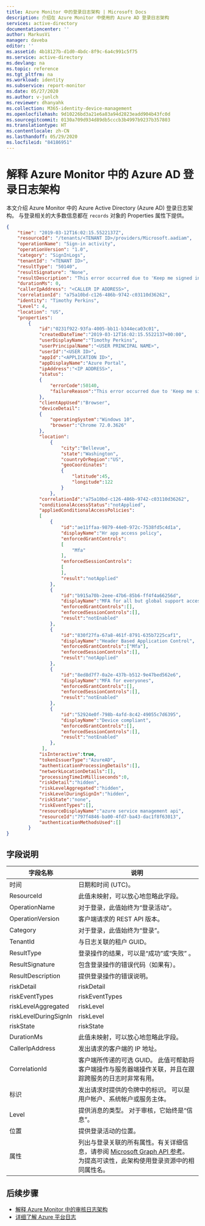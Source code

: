 ```yaml
---
title: Azure Monitor 中的登录日志架构 | Microsoft Docs
description: 介绍在 Azure Monitor 中使用的 Azure AD 登录日志架构
services: active-directory
documentationcenter: ''
author: MarkusVi
manager: daveba
editor: ''
ms.assetid: 4b18127b-d1d0-4bdc-8f9c-6a4c991c5f75
ms.service: active-directory
ms.devlang: na
ms.topic: reference
ms.tgt_pltfrm: na
ms.workload: identity
ms.subservice: report-monitor
ms.date: 05/27/2020
ms.author: v-junlch
ms.reviewer: dhanyahk
ms.collection: M365-identity-device-management
ms.openlocfilehash: 9d10226bd3a21e6a83a94d2823eadd904b43fc0d
ms.sourcegitcommit: 0130a709d934d89db5cccb3b4997b9237b357803
ms.translationtype: HT
ms.contentlocale: zh-CN
ms.lasthandoff: 05/29/2020
ms.locfileid: "84186951"
---
```

# <a name="interpret-the-azure-ad-sign-in-logs-schema-in-azure-monitor"></a>解释 Azure Monitor 中的 Azure AD 登录日志架构

本文介绍 Azure Monitor 中的 Azure Active Directory (Azure AD) 登录日志架构。 与登录相关的大多数信息都在 `records` 对象的 Properties 属性下提供。


```json
{ 
    "time": "2019-03-12T16:02:15.5522137Z", 
    "resourceId": "/tenants/<TENANT ID>/providers/Microsoft.aadiam",
    "operationName": "Sign-in activity", 
    "operationVersion": "1.0", 
    "category": "SignInLogs", 
    "tenantId": "<TENANT ID>", 
    "resultType": "50140", 
    "resultSignature": "None", 
    "resultDescription": "This error occurred due to 'Keep me signed in' interrupt when the user was signing-in.", 
    "durationMs": 0, 
    "callerIpAddress": "<CALLER IP ADDRESS>", 
    "correlationId": "a75a10bd-c126-486b-9742-c03110d36262", 
    "identity": "Timothy Perkins", 
    "Level": 4, 
    "location": "US", 
    "properties": 
        {
            "id":"0231f922-93fa-4005-bb11-b344eca03c01",
            "createdDateTime":"2019-03-12T16:02:15.5522137+00:00",
            "userDisplayName":"Timothy Perkins",
            "userPrincipalName":"<USER PRINCIPAL NAME>",
            "userId":"<USER ID>",
            "appId":"<APPLICATION ID>",
            "appDisplayName":"Azure Portal",
            "ipAddress":"<IP ADDRESS>",
            "status":
            {
                "errorCode":50140,
                "failureReason":"This error occurred due to 'Keep me signed in' interrupt when the user was signing-in."
            },
            "clientAppUsed":"Browser",
            "deviceDetail":
            {
                "operatingSystem":"Windows 10",
                "browser":"Chrome 72.0.3626"
            },
            "location":
                {
                    "city":"Bellevue",
                    "state":"Washington",
                    "countryOrRegion":"US",
                    "geoCoordinates":
                    {
                        "latitude":45,
                        "longitude":122
                    }
                },
            "correlationId":"a75a10bd-c126-486b-9742-c03110d36262",
            "conditionalAccessStatus":"notApplied",
            "appliedConditionalAccessPolicies":
            [
                {
                    "id":"ae11ffaa-9879-44e0-972c-7538fd5c4d1a",
                    "displayName":"Hr app access policy",
                    "enforcedGrantControls":
                    [
                        "Mfa"
                    ],
                    "enforcedSessionControls":
                    [
                    ],
                    "result":"notApplied"
                },
                {
                    "id":"b915a70b-2eee-47b6-85b6-ff4f4a66256d",
                    "displayName":"MFA for all but global support access",
                    "enforcedGrantControls":[],
                    "enforcedSessionControls":[],
                    "result":"notEnabled"
                },
                {
                    "id":"830f27fa-67a8-461f-8791-635b7225caf1",
                    "displayName":"Header Based Application Control",
                    "enforcedGrantControls":["Mfa"],
                    "enforcedSessionControls":[],
                    "result":"notApplied"
                },
                {
                    "id":"8ed8d7f7-0a2e-437b-b512-9e47bed562e6",
                    "displayName":"MFA for everyones",
                    "enforcedGrantControls":[],
                    "enforcedSessionControls":[],
                    "result":"notEnabled"
                },
                {
                    "id":"52924e0f-798b-4afd-8c42-49055c7d6395",
                    "displayName":"Device compliant",
                    "enforcedGrantControls":[],
                    "enforcedSessionControls":[],
                    "result":"notEnabled"
                },
             ],
            "isInteractive":true,
            "tokenIssuerType":"AzureAD",
            "authenticationProcessingDetails":[],
            "networkLocationDetails":[],
            "processingTimeInMilliseconds":0,
            "riskDetail":"hidden",
            "riskLevelAggregated":"hidden",
            "riskLevelDuringSignIn":"hidden",
            "riskState":"none",
            "riskEventTypes":[],
            "resourceDisplayName":"azure service management api",
            "resourceId":"797f4846-ba00-4fd7-ba43-dac1f8f63013",
            "authenticationMethodsUsed":[]
        }
}
```


## <a name="field-descriptions"></a>字段说明

| 字段名称 | 说明 |
|------------|-------------|
| 时间 | 日期和时间 (UTC)。 |
| ResourceId | 此值未映射，可以放心地忽略此字段。  |
| OperationName | 对于登录，此值始终为“登录活动”。 |
| OperationVersion | 客户端请求的 REST API 版本。 |
| Category | 对于登录，此值始终为“登录”。 | 
| TenantId | 与日志关联的租户 GUID。 |
| ResultType | 登录操作的结果，可以是“成功”或“失败” 。 | 
| ResultSignature | 包含登录操作的错误代码（如果有）。 |
| ResultDescription | 提供登录操作的错误说明。 |
| riskDetail | riskDetail | 提供特定风险用户、风险登录或风险检测状态背后的“原因”。 可能的值有：`none`、`adminGeneratedTemporaryPassword`、`userPerformedSecuredPasswordChange`、`userPerformedSecuredPasswordReset`、`adminConfirmedSigninSafe`、`aiConfirmedSigninSafe`、`userPassedMFADrivenByRiskBasedPolicy`、`adminDismissedAllRiskForUser`、`adminConfirmedSigninCompromised`、`unknownFutureValue`。 值 `none` 表示到目前为止尚未对用户或登录执行任何操作。 <br>**注意：** 此属性的详细信息需要 Azure AD Premium P2 许可证。 其他许可证返回值 `hidden`。 |
| riskEventTypes | riskEventTypes | 与登录相关的风险检测类型。 可能的值有：`unlikelyTravel`、`anonymizedIPAddress`、`maliciousIPAddress`、`unfamiliarFeatures`、`malwareInfectedIPAddress`、`suspiciousIPAddress`、`leakedCredentials`、`investigationsThreatIntelligence`、`generic` 和 `unknownFutureValue`。 |
| riskLevelAggregated | riskLevel | 聚合风险级别。 可能的值有：`none`、`low`、`medium`、`high`、`hidden` 和 `unknownFutureValue`。 值 `hidden` 表示用户或登录未启用 Azure AD 标识保护。 **注意：** 此属性的详细信息仅适用于 Azure AD Premium P2 客户。 所有其他客户将返回 `hidden`。 |
| riskLevelDuringSignIn | riskLevel | 登录过程中的风险级别。 可能的值有：`none`、`low`、`medium`、`high`、`hidden` 和 `unknownFutureValue`。 值 `hidden` 表示用户或登录未启用 Azure AD 标识保护。 **注意：** 此属性的详细信息仅适用于 Azure AD Premium P2 客户。 所有其他客户将返回 `hidden`。 |
| riskState | riskState | 风险用户、风险登录或风险检测的报告状态。 可能的值有：`none`、`confirmedSafe`、`remediated`、`dismissed`、`atRisk`、`confirmedCompromised`、`unknownFutureValue`。 |
| DurationMs |  此值未映射，可以放心地忽略此字段。 |
| CallerIpAddress | 发出请求的客户端的 IP 地址。 | 
| CorrelationId | 客户端所传递的可选 GUID。 此值可帮助将客户端操作与服务器端操作关联，并且在跟踪跨服务的日志时非常有用。 |
| 标识 | 发出请求时提供的令牌中的标识。 可以是用户帐户、系统帐户或服务主体。 |
| Level | 提供消息的类型。 对于审核，它始终是“信息”。 |
| 位置 | 提供登录活动的位置。 |
| 属性 | 列出与登录关联的所有属性。有关详细信息，请参阅 [Microsoft Graph API 参考](https://developer.microsoft.com/graph/docs/api-reference/beta/resources/signin)。 为提高可读性，此架构使用登录资源中的相同属性名。

## <a name="next-steps"></a>后续步骤

* [解释 Azure Monitor 中的审核日志架构](reference-azure-monitor-audit-log-schema.md)
* [详细了解 Azure 平台日志](../../azure-monitor/platform/platform-logs-overview.md)

